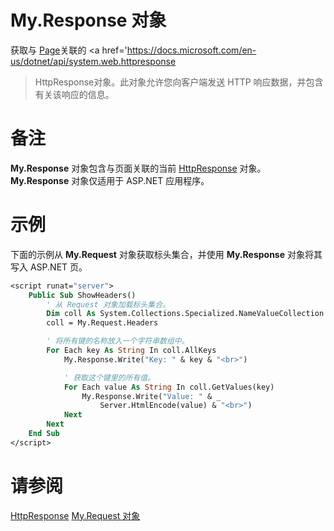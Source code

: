 # My.Response 对象

获取与 <a href='https://docs.microsoft.com/en-us/dotnet/api/system.web.ui.page'>Page</a>关联的 <a href='https://docs.microsoft.com/en-us/dotnet/api/system.web.httpresponse
>HttpResponse</a>对象。此对象允许您向客户端发送 HTTP 响应数据，并包含有关该响应的信息。


# 备注

**My.Response** 对象包含与页面关联的当前 <a href='https://docs.microsoft.com/en-us/dotnet/api/system.web.httpresponse'>HttpResponse</a> 对象。
**My.Response** 对象仅适用于 ASP.NET 应用程序。


# 示例

下面的示例从 **My.Request** 对象获取标头集合，并使用 **My.Response** 对象将其写入 ASP.NET 页。

```vb
<script runat="server">
    Public Sub ShowHeaders()
        ' 从 Request 对象加载标头集合。
        Dim coll As System.Collections.Specialized.NameValueCollection
        coll = My.Request.Headers

        ' 将所有键的名称放入一个字符串数组中。
        For Each key As String In coll.AllKeys
            My.Response.Write("Key: " & key & "<br>")

            ' 获取这个键里的所有值。
            For Each value As String In coll.GetValues(key)
                My.Response.Write("Value: " & _
                    Server.HtmlEncode(value) & "<br>")
            Next
        Next
    End Sub
</script>
```

# 请参阅

<a href='https://docs.microsoft.com/en-us/dotnet/api/system.web.httpresponse'>HttpResponse</a>
<a href='https://docs.microsoft.com/en-us/dotnet/visual-basic/language-reference/objects/my-request-object'>My.Request 对象</a>
